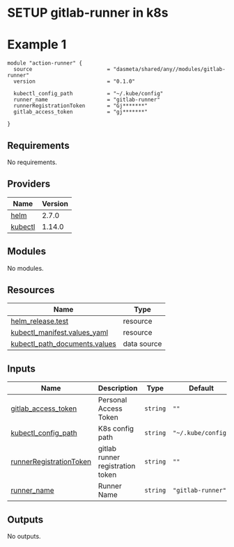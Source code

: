 # SETUP gitlab-runner in k8s

# Example 1

```
module "action-runner" {
  source                        = "dasmeta/shared/any//modules/gitlab-runner"
  version                       = "0.1.0"

  kubectl_config_path           = "~/.kube/config"
  runner_name                   = "gitlab-runner"
  runnerRegistrationToken       = "Gj*******"
  gitlab_access_token           = "gj*******"

}
```

<!-- BEGINNING OF PRE-COMMIT-TERRAFORM DOCS HOOK -->
## Requirements

No requirements.

## Providers

| Name | Version |
|------|---------|
| <a name="provider_helm"></a> [helm](#provider\_helm) | 2.7.0 |
| <a name="provider_kubectl"></a> [kubectl](#provider\_kubectl) | 1.14.0 |

## Modules

No modules.

## Resources

| Name | Type |
|------|------|
| [helm_release.test](https://registry.terraform.io/providers/hashicorp/helm/latest/docs/resources/release) | resource |
| [kubectl_manifest.values_yaml](https://registry.terraform.io/providers/gavinbunney/kubectl/latest/docs/resources/manifest) | resource |
| [kubectl_path_documents.values](https://registry.terraform.io/providers/gavinbunney/kubectl/latest/docs/data-sources/path_documents) | data source |

## Inputs

| Name | Description | Type | Default | Required |
|------|-------------|------|---------|:--------:|
| <a name="input_gitlab_access_token"></a> [gitlab\_access\_token](#input\_gitlab\_access\_token) | Personal Access Token | `string` | `""` | no |
| <a name="input_kubectl_config_path"></a> [kubectl\_config\_path](#input\_kubectl\_config\_path) | K8s config path | `string` | `"~/.kube/config"` | no |
| <a name="input_runnerRegistrationToken"></a> [runnerRegistrationToken](#input\_runnerRegistrationToken) | gitlab runner registration token | `string` | `""` | no |
| <a name="input_runner_name"></a> [runner\_name](#input\_runner\_name) | Runner Name | `string` | `"gitlab-runner"` | no |

## Outputs

No outputs.
<!-- END OF PRE-COMMIT-TERRAFORM DOCS HOOK -->
